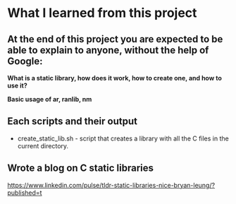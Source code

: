 # What I learned from this project  
At the end of this project you are expected to be able to explain to anyone, without the help of Google:  
---   

**What is a static library, how does it work, how to create one, and how to use it?**  

**Basic usage of ar, ranlib, nm**  

## Each scripts and their output  
* create_static_lib.sh - script that creates a library with all the C files in the current directory.  


## Wrote a blog on C static libraries
https://www.linkedin.com/pulse/tldr-static-libraries-nice-bryan-leung/?published=t
